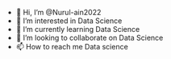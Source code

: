 - 👋 Hi, I’m @Nurul-ain2022
- 👀 I’m interested in Data Science 
- 🌱 I’m currently learning Data Science
- 💞️ I’m looking to collaborate on Data Science 
- 📫 How to reach me Data science

<!---
Nurul-ain2022/Nurul-ain2022 is a ✨ special ✨ repository because its `README.md` (this file) appears on your GitHub profile.
You can click the Preview link to take a look at your changes.
--->
